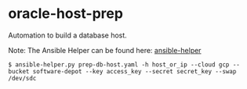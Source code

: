 # oracle-host-prep

Automation to build a database host.

Note: The Ansible Helper can be found here: [ansible-helper](https://github.com/mminichino/ansible-helper)

````
$ ansible-helper.py prep-db-host.yaml -h host_or_ip --cloud gcp --bucket software-depot --key access_key --secret secret_key --swap /dev/sdc
````
